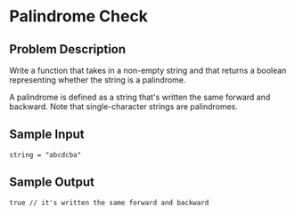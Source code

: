 # Palindrome Check

## Problem Description

Write a function that takes in a non-empty string and that returns a boolean representing whether the string is a palindrome.

A palindrome is defined as a string that's written the same forward and backward. Note that single-character strings are palindromes.

## Sample Input

```
string = "abcdcba"
```
## Sample Output

```
true // it's written the same forward and backward
```
